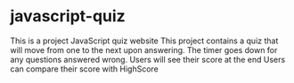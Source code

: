 # javascript-quiz

This is a project JavaScript quiz website
This project contains a quiz that will move from one to the next upon answering.
The timer goes down for any questions answered wrong. 
Users will see their score at the end
Users can compare their score with HighScore
